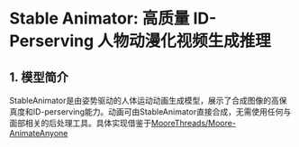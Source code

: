 # Stable Animator: 高质量 ID-Perserving 人物动漫化视频生成推理

## 1. 模型简介
StableAnimator是由姿势驱动的人体运动动画生成模型，展示了合成图像的高保真度和ID-perserving能力。动画可由StableAnimator直接合成，无需使用任何与面部相关的后处理工具。具体实现借鉴于[MooreThreads/Moore-AnimateAnyone](https://github.com/MooreThreads/Moore-AnimateAnyone/tree/master)